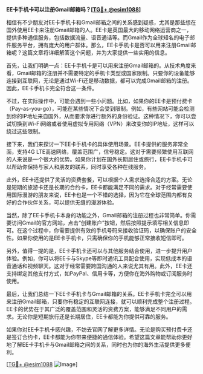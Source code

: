 **EE卡手机卡可以注册Gmail邮箱吗？[[TG💪+ @esim1088](https://t.me/s/esim1088)]**

相信有不少朋友对EE卡手机卡和Gmail邮箱之间的关系感到疑惑，尤其是那些想在国外使用EE卡来注册Gmail邮箱的人。EE卡是英国最大的移动网络运营商之一，提供多种通信服务，包括数据流量、语音通话等。而Gmail作为全球知名的电子邮件服务平台，拥有庞大的用户群体。那么，EE卡手机卡是否可以用来注册Gmail邮箱呢？这篇文章将详细解答这个问题，并为大家提供一些实用的信息。

首先，让我们明确一点：EE卡手机卡是可以用来注册Gmail邮箱的。从技术角度来看，Gmail邮箱的注册并不需要特定的手机卡类型或国家限制。只要你的设备能够连接到互联网，无论是通过Wi-Fi还是移动数据，都可以完成Gmail邮箱的注册。因此，EE卡手机卡完全符合这一条件。

不过，在实际操作中，可能会遇到一些小问题。比如，如果你的EE卡是预付费卡（Pay-as-you-go），可能在某些情况下会受到限制。例如，有些网站可能会检测到你的IP地址来自国外，从而要求你进行额外的身份验证。这种情况下，你可以尝试切换到Wi-Fi网络或者使用虚拟专用网络（VPN）来改变你的IP地址，这样可以绕过这些限制。

接下来，我们来探讨一下EE卡手机卡的具体使用场景。EE卡提供的服务非常全面，支持4G LTE高速网络，覆盖范围广，信号稳定。这对于需要频繁使用互联网的人来说是一个很大的优势。如果你计划在国外长期居住或旅行，EE卡手机卡可以帮助你保持与家人和朋友的联系，同时享受各种在线服务。

此外，EE卡还提供了灵活的资费套餐，可以根据个人需求选择合适的方案。无论是短期的旅游卡还是长期的合约卡，EE卡都能满足不同的需求。对于经常需要使用国际漫游的朋友来说，EE卡也是一个不错的选择，因为它在全球范围内都有良好的合作伙伴关系，可以提供无缝的漫游体验。

当然，除了EE卡手机卡本身的功能之外，Gmail邮箱的注册过程也非常简单。你需要访问Gmail的官方网站，点击“创建账户”按钮，然后按照提示填写相关信息即可。在这个过程中，你需要提供有效的手机号码来接收验证码，以确保账户的安全性。如果你使用的是EE卡手机卡，只需确保你的手机能够正常接收短信即可。

另外，值得一提的是，EE卡手机卡还可以与其他服务结合使用，进一步提升用户体验。例如，你可以将EE卡与Skype等即时通讯工具配合使用，实现低成本的语音通话和视频聊天。这对于经常需要跨国沟通的人来说尤其有用。此外，EE卡还支持绑定其他支付方式，如PayPal、信用卡等，方便你在海外购物或订阅服务时使用。

最后，让我们总结一下EE卡手机卡与Gmail邮箱的关系。EE卡手机卡完全可以用来注册Gmail邮箱，只要你有稳定的互联网连接，就可以顺利完成整个注册过程。EE卡的优势在于其广泛的覆盖范围和灵活的资费方案，能够满足不同用户的需求。无论你是短期旅行还是长期居住，EE卡都能为你提供可靠的服务。

如果你对EE卡手机卡感兴趣，不妨去官网了解更多详情。无论是购买预付费卡还是签订合约卡，EE卡都能为你带来便捷的通信体验。希望这篇文章能帮助你更好地了解EE卡手机卡与Gmail邮箱之间的关系，同时也为你的海外生活提供更多便利。

[[TG💪+ @esim1088](https://t.me/s/esim1088) ![Image](https://i.postimg.cc/4NQfJmqS/Snipaste-2025-05-13-00-14-12.png)]